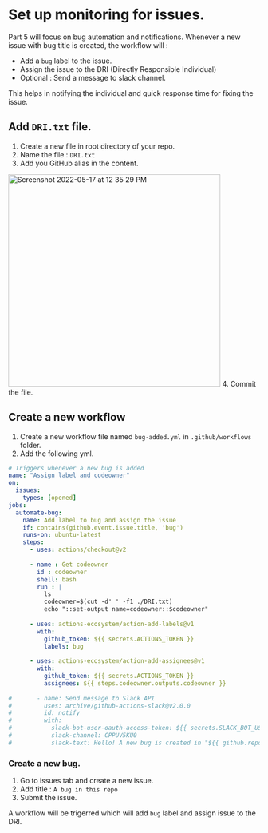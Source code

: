 # Set up monitoring for issues.

Part 5 will focus on bug automation and notifications. Whenever a new issue with bug title is created, the workflow will :
- Add a `bug` label to the issue.
- Assign the issue to the DRI (Directly Responsible Individual)
- Optional : Send a message to slack channel.

This helps in notifying the individual and quick response time for fixing the issue.

## Add `DRI.txt` file.
1. Create a new file in root directory of your repo.
2. Name the file : `DRI.txt`
3. Add you GitHub alias in the content.
<img width="425" alt="Screenshot 2022-05-17 at 12 35 29 PM" src="https://user-images.githubusercontent.com/17411453/168749953-9313c851-fc7e-416f-906f-c771b18f89ef.png">
4. Commit the file.

## Create a new workflow

1. Create a new workflow file named `bug-added.yml` in `.github/workflows` folder.
2. Add the following yml. 
```yml
# Triggers whenever a new bug is added 
name: "Assign label and codeowner"
on:
  issues:
    types: [opened]
jobs:
  automate-bug:
    name: Add label to bug and assign the issue
    if: contains(github.event.issue.title, 'bug')
    runs-on: ubuntu-latest
    steps:
      - uses: actions/checkout@v2
      
      - name : Get codeowner
        id : codeowner
        shell: bash
        run : |
          ls
          codeowner=$(cut -d' ' -f1 ./DRI.txt)
          echo "::set-output name=codeowner::$codeowner"
          
      - uses: actions-ecosystem/action-add-labels@v1
        with:
          github_token: ${{ secrets.ACTIONS_TOKEN }}
          labels: bug
          
      - uses: actions-ecosystem/action-add-assignees@v1
        with:
          github_token: ${{ secrets.ACTIONS_TOKEN }}
          assignees: ${{ steps.codeowner.outputs.codeowner }}
          
#       - name: Send message to Slack API
#         uses: archive/github-actions-slack@v2.0.0
#         id: notify
#         with:
#           slack-bot-user-oauth-access-token: ${{ secrets.SLACK_BOT_USER_OAUTH_ACCESS_TOKEN }}
#           slack-channel: CPPUV5KU0
#           slack-text: Hello! A new bug is created in "${{ github.repository }}"
```

### Create a new bug.
1. Go to issues tab and create a new issue.
2. Add title : `A bug in this repo`
3. Submit the issue.

A workflow will be trigerred which will add `bug` label and assign issue to the DRI. 
